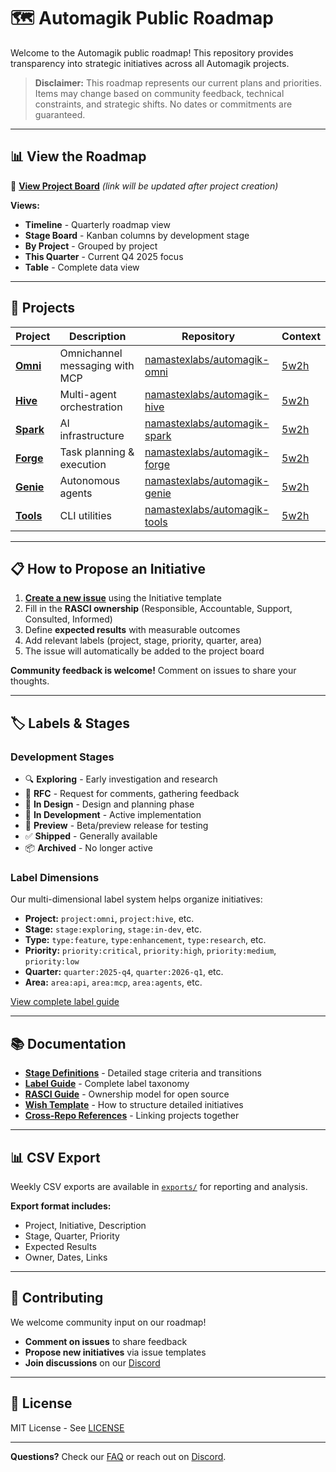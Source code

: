 # 🗺️ Automagik Public Roadmap

Welcome to the Automagik public roadmap! This repository provides transparency into strategic initiatives across all Automagik projects.

> **Disclaimer:** This roadmap represents our current plans and priorities. Items may change based on community feedback, technical constraints, and strategic shifts. No dates or commitments are guaranteed.

---

## 📊 View the Roadmap

🔗 **[View Project Board](https://github.com/orgs/namastexlabs/projects/1)** *(link will be updated after project creation)*

**Views:**
- **Timeline** - Quarterly roadmap view
- **Stage Board** - Kanban columns by development stage
- **By Project** - Grouped by project
- **This Quarter** - Current Q4 2025 focus
- **Table** - Complete data view

---

## 🚀 Projects

| Project | Description | Repository | Context |
|---------|-------------|------------|---------|
| **[Omni](projects/omni/)** | Omnichannel messaging with MCP | [namastexlabs/automagik-omni](https://github.com/namastexlabs/automagik-omni) | [5w2h](projects/omni/5w2h.md) |
| **[Hive](projects/hive/)** | Multi-agent orchestration | [namastexlabs/automagik-hive](https://github.com/namastexlabs/automagik-hive) | [5w2h](projects/hive/5w2h.md) |
| **[Spark](projects/spark/)** | AI infrastructure | [namastexlabs/automagik-spark](https://github.com/namastexlabs/automagik-spark) | [5w2h](projects/spark/5w2h.md) |
| **[Forge](projects/forge/)** | Task planning & execution | [namastexlabs/automagik-forge](https://github.com/namastexlabs/automagik-forge) | [5w2h](projects/forge/5w2h.md) |
| **[Genie](projects/genie/)** | Autonomous agents | [namastexlabs/automagik-genie](https://github.com/namastexlabs/automagik-genie) | [5w2h](projects/genie/5w2h.md) |
| **[Tools](projects/tools/)** | CLI utilities | [namastexlabs/automagik-tools](https://github.com/namastexlabs/automagik-tools) | [5w2h](projects/tools/5w2h.md) |

---

## 📋 How to Propose an Initiative

1. **[Create a new issue](../../issues/new/choose)** using the Initiative template
2. Fill in the **RASCI ownership** (Responsible, Accountable, Support, Consulted, Informed)
3. Define **expected results** with measurable outcomes
4. Add relevant labels (project, stage, priority, quarter, area)
5. The issue will automatically be added to the project board

**Community feedback is welcome!** Comment on issues to share your thoughts.

---

## 🏷️ Labels & Stages

### Development Stages

- 🔍 **Exploring** - Early investigation and research
- 💬 **RFC** - Request for comments, gathering feedback
- 🎨 **In Design** - Design and planning phase
- 🔨 **In Development** - Active implementation
- 🧪 **Preview** - Beta/preview release for testing
- ✅ **Shipped** - Generally available
- 📦 **Archived** - No longer active

### Label Dimensions

Our multi-dimensional label system helps organize initiatives:

- **Project:** `project:omni`, `project:hive`, etc.
- **Stage:** `stage:exploring`, `stage:in-dev`, etc.
- **Type:** `type:feature`, `type:enhancement`, `type:research`, etc.
- **Priority:** `priority:critical`, `priority:high`, `priority:medium`, `priority:low`
- **Quarter:** `quarter:2025-q4`, `quarter:2026-q1`, etc.
- **Area:** `area:api`, `area:mcp`, `area:agents`, etc.

[View complete label guide](docs/label-guide.md)

---

## 📚 Documentation

- **[Stage Definitions](docs/stage-definitions.md)** - Detailed stage criteria and transitions
- **[Label Guide](docs/label-guide.md)** - Complete label taxonomy
- **[RASCI Guide](docs/rasci-guide.md)** - Ownership model for open source
- **[Wish Template](docs/wish-template.md)** - How to structure detailed initiatives
- **[Cross-Repo References](docs/cross-repo-references.md)** - Linking projects together

---

## 📊 CSV Export

Weekly CSV exports are available in [`exports/`](exports/) for reporting and analysis.

**Export format includes:**
- Project, Initiative, Description
- Stage, Quarter, Priority
- Expected Results
- Owner, Dates, Links

---

## 🤝 Contributing

We welcome community input on our roadmap!

- **Comment on issues** to share feedback
- **Propose new initiatives** via issue templates
- **Join discussions** on our [Discord](https://discord.gg/automagik)

---

## 📜 License

MIT License - See [LICENSE](LICENSE)

---

**Questions?** Check our [FAQ](docs/faq.md) or reach out on [Discord](https://discord.gg/automagik).
